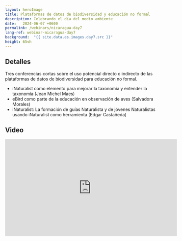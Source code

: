 ```yaml
---
layout: heroImage
title: Plataformas de datos de biodiversidad y educación no formal
description: Celebrando el día del medio ambiente
date:   2024-06-07 +0600
permalink: /webinars/nicaragua-day7
lang-ref: webinar-nicaragua-day7
background:  "{{ site.data.es.images.day7.src }}"
height: 65vh
---
```


## Detalles

Tres conferencias cortas sobre el uso potencial directo o indirecto de las plataformas de datos de biodiversidad para educación no formal. 

- iNaturalist como elemento para mejorar la taxonomía y entender la taxonomía (Jean Michel Maes)
- eBird como parte de la educación en observación de aves (Salvadora Morales)
- iNaturalist: La formación de guías Naturalista y de jóvenes Naturalistas usando iNaturalist como herramienta (Edgar Castañeda)



## Video

<iframe width="560" height="315" src="https://www.youtube.com/embed/hxfhDJVILHo?si=Q1IosO42tE6hc0J4" title="YouTube video player" frameborder="0" allow="accelerometer; autoplay; clipboard-write; encrypted-media; gyroscope; picture-in-picture; web-share" referrerpolicy="strict-origin-when-cross-origin" allowfullscreen></iframe>